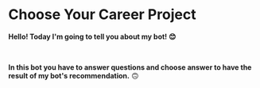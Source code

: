 # Choose Your Career Project

**Hello! Today I'm going to tell you about my bot! 😊**
&nbsp;

&nbsp;

**In this bot you have to answer questions and choose answer to have the result of my bot's recommendation.**
🙃
